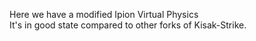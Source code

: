 Here we have a modified Ipion Virtual Physics<br>
It's in good state compared to other forks of Kisak-Strike.